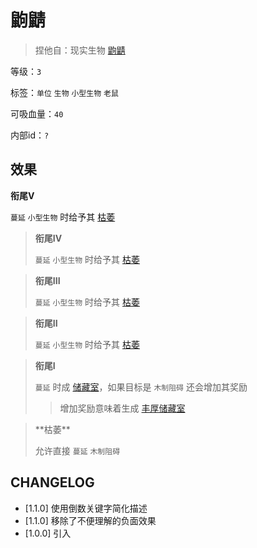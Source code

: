 # 鼩鼱

> 捏他自：现实生物 [鼩鼱](https://www.bilibili.com/video/BV1TT4y1c7kM)

等级：`3`

标签：`单位` `生物` `小型生物` `老鼠`

可吸血量：`40`

内部id：`?`

## 效果

**衔尾V**
 
`蔓延` `小型生物` 时给予其 [枯萎]()

> **衔尾IV**
>
> `蔓延` `小型生物` 时给予其 [枯萎]()

> **衔尾III**
>
> `蔓延` `小型生物` 时给予其 [枯萎]()

> **衔尾II**
>
> `蔓延` `小型生物` 时给予其 [枯萎]()

> **衔尾I**
>
> `蔓延` 时成 [储藏室](储藏室.md)，如果目标是 `木制阻碍` 还会增加其奖励
>> 增加奖励意味着生成 [丰厚储藏室](丰厚储藏室.md)

<blockquote>
**枯萎**

允许直接 `蔓延` `木制阻碍`
</blockquote>

## CHANGELOG

- [1.1.0] 使用倒数关键字简化描述
- [1.1.0] 移除了不便理解的负面效果
- [1.0.0] 引入
